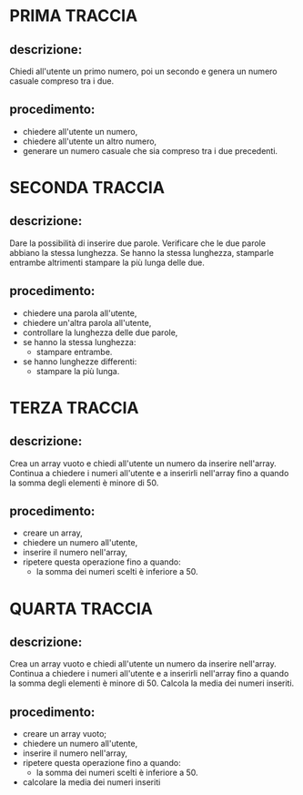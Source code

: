 # PRIMA TRACCIA
## descrizione:
Chiedi all'utente un primo numero, poi un secondo e genera un numero casuale compreso tra i due.
## procedimento:
- chiedere all'utente un numero,
- chiedere all'utente un altro numero,
- generare un numero casuale che sia compreso tra i due precedenti.


# SECONDA TRACCIA
## descrizione:
Dare la possibilità di inserire due parole. Verificare che le due parole abbiano la stessa lunghezza. Se hanno la stessa lunghezza, stamparle entrambe altrimenti stampare la più lunga delle due.

## procedimento:
- chiedere una parola all'utente,
- chiedere un'altra parola all'utente,
- controllare la lunghezza delle due parole,
- se hanno la stessa lunghezza:
  - stampare entrambe.
- se hanno lunghezze differenti:
  - stampare la più lunga.  


# TERZA TRACCIA
## descrizione:
Crea un array vuoto e chiedi all'utente un numero da inserire nell'array. Continua a chiedere i numeri all'utente e a inserirli nell'array fino a quando la somma degli elementi è minore di 50.
## procedimento:
- creare un array,
- chiedere un numero all'utente,
- inserire il numero nell'array,
- ripetere questa operazione fino a quando:
  - la somma dei numeri scelti è inferiore a 50.

# QUARTA TRACCIA

## descrizione:
Crea un array vuoto e chiedi all'utente un numero da inserire nell'array. Continua a chiedere i numeri all'utente e a inserirli nell'array fino a quando la somma degli elementi è minore di 50.
Calcola la media dei numeri inseriti.

## procedimento:
- creare un array vuoto;
- chiedere un numero all'utente,
- inserire il numero nell'array,
- ripetere questa operazione fino a quando:
  - la somma dei numeri scelti è inferiore a 50.
- calcolare la media dei numeri inseriti